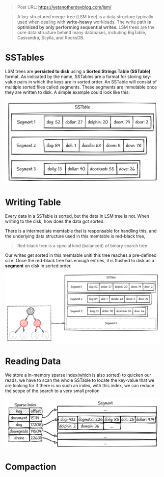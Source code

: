 > Post URL: https://yetanotherdevblog.com/lsm/

> A log-structured merge-tree (LSM tree) is a data structure typically used when
> dealing with **write-heavy** workloads. The write path **is optimized by only 
> performing sequential writes**. LSM trees are the core data structure behind 
> many databases, including BigTable, Cassandra, Scylla, and RocksDB.

# SSTables

LSM trees are **persisted to disk** using a **Sorted Strings Table (SSTable)** 
format. As indicated by the name, SSTables are a format for storing key-value 
pairs in which the keys are in sorted order. An SSTable will consist of multiple
sorted files called segments. These segments are immutable once they are written 
to disk. A simple example could look like this:

![SSTable diagram](https://github.com/SteveLauC/pic/blob/main/SSTable-diagram.png)

# Writing Table

Every data in a SSTable is sorted, but the data in LSM tree is not. When writing
to the disk, how does the data got sorted.

There is a intermediate memtable that is responsable for handling this, and 
the underlying data structure used in this memtable is red-black tree, 

> Red-black tree is a special kind (balanced) of binary search tree

Our writes get sorted in this memtable unitl this tree reaches a pre-defined size.
Once the red-black tree has enough entries, it is flushed to disk as a **segment**
on disk in sorted order.

![flush to the disk](https://github.com/SteveLauC/pic/blob/main/output-onlinepngtools--5-.png)

# Reading Data

We store a in-memory sparse index(which is also sorted) to quicken our reads.
we have to scan the whole SSTable to locate the key-value that we are 
looking for if there is no such an index, with this index, we can reduce the 
scope of the search to a very small protion

![dia](https://github.com/SteveLauC/pic/blob/main/output-onlinepngtools--6-.png)

# Compaction
